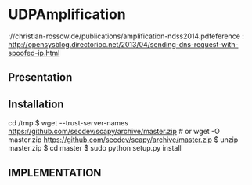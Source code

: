 # UDPAmplification
://christian-rossow.de/publications/amplification-ndss2014.pdfeference : http://opensysblog.directorioc.net/2013/04/sending-dns-request-with-spoofed-ip.html
## Presentation

## Installation
cd /tmp
$ wget --trust-server-names https://github.com/secdev/scapy/archive/master.zip   # or wget -O master.zip https://github.com/secdev/scapy/archive/master.zip
$ unzip master.zip
$ cd master
$ sudo python setup.py install
## IMPLEMENTATION

